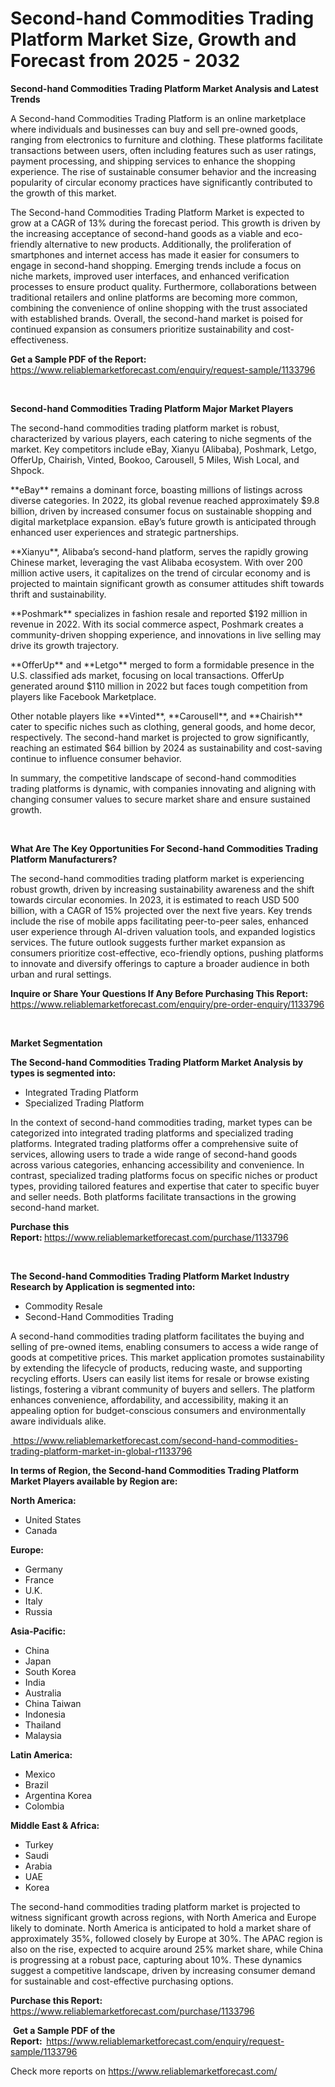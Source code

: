 <p><h1>Second-hand Commodities Trading Platform Market Size, Growth and Forecast from 2025 - 2032</h1></p><p><strong>Second-hand Commodities Trading Platform Market Analysis and Latest Trends</strong></p>
<p><p>A Second-hand Commodities Trading Platform is an online marketplace where individuals and businesses can buy and sell pre-owned goods, ranging from electronics to furniture and clothing. These platforms facilitate transactions between users, often including features such as user ratings, payment processing, and shipping services to enhance the shopping experience. The rise of sustainable consumer behavior and the increasing popularity of circular economy practices have significantly contributed to the growth of this market.</p><p>The Second-hand Commodities Trading Platform Market is expected to grow at a CAGR of 13% during the forecast period. This growth is driven by the increasing acceptance of second-hand goods as a viable and eco-friendly alternative to new products. Additionally, the proliferation of smartphones and internet access has made it easier for consumers to engage in second-hand shopping. Emerging trends include a focus on niche markets, improved user interfaces, and enhanced verification processes to ensure product quality. Furthermore, collaborations between traditional retailers and online platforms are becoming more common, combining the convenience of online shopping with the trust associated with established brands. Overall, the second-hand market is poised for continued expansion as consumers prioritize sustainability and cost-effectiveness.</p></p>
<p><strong>Get a Sample PDF of the Report:&nbsp;</strong> <a href="https://www.reliablemarketforecast.com/enquiry/request-sample/1133796?utm_campaign=3200&utm_medium=2&utm_source=Github&utm_content=ia&utm_term=25032025&utm_id=second-hand-commodities-trading-platform">https://www.reliablemarketforecast.com/enquiry/request-sample/1133796</a></p>
<p>&nbsp;</p>
<p><strong>Second-hand Commodities Trading Platform Major Market Players</strong></p>
<p><p>The second-hand commodities trading platform market is robust, characterized by various players, each catering to niche segments of the market. Key competitors include eBay, Xianyu (Alibaba), Poshmark, Letgo, OfferUp, Chairish, Vinted, Bookoo, Carousell, 5 Miles, Wish Local, and Shpock.</p><p>**eBay** remains a dominant force, boasting millions of listings across diverse categories. In 2022, its global revenue reached approximately $9.8 billion, driven by increased consumer focus on sustainable shopping and digital marketplace expansion. eBay’s future growth is anticipated through enhanced user experiences and strategic partnerships.</p><p>**Xianyu**, Alibaba’s second-hand platform, serves the rapidly growing Chinese market, leveraging the vast Alibaba ecosystem. With over 200 million active users, it capitalizes on the trend of circular economy and is projected to maintain significant growth as consumer attitudes shift towards thrift and sustainability.</p><p>**Poshmark** specializes in fashion resale and reported $192 million in revenue in 2022. With its social commerce aspect, Poshmark creates a community-driven shopping experience, and innovations in live selling may drive its growth trajectory.</p><p>**OfferUp** and **Letgo** merged to form a formidable presence in the U.S. classified ads market, focusing on local transactions. OfferUp generated around $110 million in 2022 but faces tough competition from players like Facebook Marketplace.</p><p>Other notable players like **Vinted**, **Carousell**, and **Chairish** cater to specific niches such as clothing, general goods, and home decor, respectively. The second-hand market is projected to grow significantly, reaching an estimated $64 billion by 2024 as sustainability and cost-saving continue to influence consumer behavior. </p><p>In summary, the competitive landscape of second-hand commodities trading platforms is dynamic, with companies innovating and aligning with changing consumer values to secure market share and ensure sustained growth.</p></p>
<p>&nbsp;</p>
<p><strong>What Are The Key Opportunities For Second-hand Commodities Trading Platform Manufacturers?</strong></p>
<p><p>The second-hand commodities trading platform market is experiencing robust growth, driven by increasing sustainability awareness and the shift towards circular economies. In 2023, it is estimated to reach USD 500 billion, with a CAGR of 15% projected over the next five years. Key trends include the rise of mobile apps facilitating peer-to-peer sales, enhanced user experience through AI-driven valuation tools, and expanded logistics services. The future outlook suggests further market expansion as consumers prioritize cost-effective, eco-friendly options, pushing platforms to innovate and diversify offerings to capture a broader audience in both urban and rural settings.</p></p>
<p><strong>Inquire or Share Your Questions If Any Before Purchasing This Report:</strong> <a href="https://www.reliablemarketforecast.com/enquiry/pre-order-enquiry/1133796?utm_campaign=3200&utm_medium=2&utm_source=Github&utm_content=ia&utm_term=25032025&utm_id=second-hand-commodities-trading-platform">https://www.reliablemarketforecast.com/enquiry/pre-order-enquiry/1133796</a></p>
<p>&nbsp;</p>
<p><strong>Market Segmentation</strong></p>
<p><strong>The Second-hand Commodities Trading Platform Market Analysis by types is segmented into:</strong></p>
<p><ul><li>Integrated Trading Platform</li><li>Specialized Trading Platform</li></ul></p>
<p><p>In the context of second-hand commodities trading, market types can be categorized into integrated trading platforms and specialized trading platforms. Integrated trading platforms offer a comprehensive suite of services, allowing users to trade a wide range of second-hand goods across various categories, enhancing accessibility and convenience. In contrast, specialized trading platforms focus on specific niches or product types, providing tailored features and expertise that cater to specific buyer and seller needs. Both platforms facilitate transactions in the growing second-hand market.</p></p>
<p><strong>Purchase this Report:&nbsp;</strong><a href="https://www.reliablemarketforecast.com/purchase/1133796?utm_campaign=3200&utm_medium=2&utm_source=Github&utm_content=ia&utm_term=25032025&utm_id=second-hand-commodities-trading-platform">https://www.reliablemarketforecast.com/purchase/1133796</a></p>
<p>&nbsp;</p>
<p><strong>The Second-hand Commodities Trading Platform Market Industry Research by Application is segmented into:</strong></p>
<p><ul><li>Commodity Resale</li><li>Second-Hand Commodities Trading</li></ul></p>
<p><p>A second-hand commodities trading platform facilitates the buying and selling of pre-owned items, enabling consumers to access a wide range of goods at competitive prices. This market application promotes sustainability by extending the lifecycle of products, reducing waste, and supporting recycling efforts. Users can easily list items for resale or browse existing listings, fostering a vibrant community of buyers and sellers. The platform enhances convenience, affordability, and accessibility, making it an appealing option for budget-conscious consumers and environmentally aware individuals alike.</p></p>
<p><a href="https://www.reliablemarketforecast.com/second-hand-commodities-trading-platform-market-in-global-r1133796?utm_campaign=3200&utm_medium=2&utm_source=Github&utm_content=ia&utm_term=25032025&utm_id=second-hand-commodities-trading-platform">&nbsp;https://www.reliablemarketforecast.com/second-hand-commodities-trading-platform-market-in-global-r1133796</a></p>
<p><strong>In terms of Region, the Second-hand Commodities Trading Platform Market Players available by Region are:</strong></p>
<p>
    <p> <strong> North America: </strong>
        <ul>
            <li>United States</li>
            <li>Canada</li>
        </ul>
        </p> 
    <p> <strong> Europe: </strong>
        <ul>
            <li>Germany</li>
            <li>France</li>
            <li>U.K.</li>
            <li>Italy</li>
            <li>Russia</li>
        </ul>
        </p> 
    <p> <strong> Asia-Pacific: </strong>
        <ul>
            <li>China</li>
            <li>Japan</li>
            <li>South Korea</li>
            <li>India</li>
            <li>Australia</li>
            <li>China Taiwan</li>
            <li>Indonesia</li>
            <li>Thailand</li>
            <li>Malaysia</li>
        </ul>
        </p> 
    <p> <strong> Latin America: </strong>
        <ul>
            <li>Mexico</li>
            <li>Brazil</li>
            <li>Argentina Korea</li>
            <li>Colombia</li>
        </ul>
        </p> 
    <p> <strong> Middle East & Africa: </strong>
        <ul>
            <li>Turkey</li>
            <li>Saudi</li>
            <li>Arabia</li>
            <li>UAE</li>
            <li>Korea</li>
        </ul>
    </p>
    </p>
<p><p>The second-hand commodities trading platform market is projected to witness significant growth across regions, with North America and Europe likely to dominate. North America is anticipated to hold a market share of approximately 35%, followed closely by Europe at 30%. The APAC region is also on the rise, expected to acquire around 25% market share, while China is progressing at a robust pace, capturing about 10%. These dynamics suggest a competitive landscape, driven by increasing consumer demand for sustainable and cost-effective purchasing options.</p></p>
<p><strong>Purchase this Report: </strong><a href="https://www.reliablemarketforecast.com/purchase/1133796?utm_campaign=3200&utm_medium=2&utm_source=Github&utm_content=ia&utm_term=25032025&utm_id=second-hand-commodities-trading-platform">https://www.reliablemarketforecast.com/purchase/1133796</a></p>
<p>&nbsp;<strong>Get a Sample PDF of the Report:&nbsp;&nbsp;</strong><a href="https://www.reliablemarketforecast.com/enquiry/request-sample/1133796?utm_campaign=3200&utm_medium=2&utm_source=Github&utm_content=ia&utm_term=25032025&utm_id=second-hand-commodities-trading-platform">https://www.reliablemarketforecast.com/enquiry/request-sample/1133796</a></p>
<p><strong></strong></p>
<p>Check more reports on <a href="https://www.reliablemarketforecast.com/?utm_campaign=3200&utm_medium=2&utm_source=Github&utm_content=ia&utm_term=25032025&utm_id=second-hand-commodities-trading-platform">https://www.reliablemarketforecast.com/</a></p>